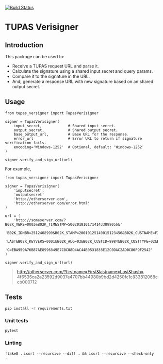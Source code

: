 [![Build Status](https://api.travis-ci.org/adarshk7/tupas_verisigner.png)](https://api.travis-ci.org/adarshk7/tupas_verisigner)

# TUPAS Verisigner

## Introduction

This package can be used to:

* Receive a TUPAS request URL and parse it.
* Calculate the signature using a shared input secret and query params.
* Compare it to the signature in the URL.
* And, generate a response URL with new signature based on an shared output secret.


## Usage

```
from tupas_versigner import TupasVerisigner

signer = TupasVerisigner(
    input_secret,            # Shared input secret.
    output_secret,           # Shared output secret.
    base_output_url,         # Base URL for the response.
    error_url                # Error URL to return if signature verification fails.
    encoding='Windows-1252'  # Optional, default: 'Windows-1252'
)

signer.verify_and_sign_url(url)
```

For example,

```
from tupas_versigner import TupasVerisigner

signer = TupasVerisigner(
    'inputsecret',
    'outputsecret'
    'http://otherserver.com',
    'http://otherserver.com/error.html'
)

url = (
    'http://someserver.com/?B02K_VERS=0003&B02K_TIMESTMP=50020181017141433899056&'
    'B02K_IDNBR=2512408990&B02K_STAMP=20010125140015123456&B02K_CUSTNAME=FIRST%20'
    'LAST&B02K_KEYVERS=0001&B02K_ALG=03&B02K_CUSTID=9984&B02K_CUSTTYPE=02&B02K_MA'
    'C=EBA959A76B87AE8996849E7C0C08D4AC44B053183BE12C0DAC2AD0C86F9F2542'
)

signer.verify_and_sign_url(url)
```

> http://otherserver.com/?firstname=First&lastname=Last&hash= 4f6536ca2a23592d9037a4707bb44980b9bd2d4250fc1c833812068ccb000712


## Tests

`pip install -r requirements.txt`


### Unit tests

`pytest`


### Linting

`flake8 .`
`isort --recursive --diff . && isort --recursive --check-only .`
